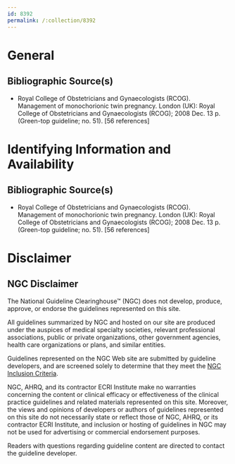 ```yaml
---
id: 8392
permalink: /:collection/8392
---
```


# General

## Bibliographic Source(s)

- Royal College of Obstetricians and Gynaecologists (RCOG). Management of monochorionic twin pregnancy. London (UK): Royal College of Obstetricians and Gynaecologists (RCOG); 2008 Dec. 13 p. (Green-top guideline; no. 51). [56 references]

# Identifying Information and Availability

## Bibliographic Source(s)

- Royal College of Obstetricians and Gynaecologists (RCOG). Management of monochorionic twin pregnancy. London (UK): Royal College of Obstetricians and Gynaecologists (RCOG); 2008 Dec. 13 p. (Green-top guideline; no. 51). [56 references]

# Disclaimer

## NGC Disclaimer

The National Guideline Clearinghouse™ (NGC) does not develop, produce, approve, or endorse the guidelines represented on this site.

All guidelines summarized by NGC and hosted on our site are produced under the auspices of medical specialty societies, relevant professional associations, public or private organizations, other government agencies, health care organizations or plans, and similar entities.

Guidelines represented on the NGC Web site are submitted by guideline developers, and are screened solely to determine that they meet the [NGC Inclusion Criteria](/help-and-about/summaries/inclusion-criteria).

NGC, AHRQ, and its contractor ECRI Institute make no warranties concerning the content or clinical efficacy or effectiveness of the clinical practice guidelines and related materials represented on this site. Moreover, the views and opinions of developers or authors of guidelines represented on this site do not necessarily state or reflect those of NGC, AHRQ, or its contractor ECRI Institute, and inclusion or hosting of guidelines in NGC may not be used for advertising or commercial endorsement purposes.

Readers with questions regarding guideline content are directed to contact the guideline developer.

